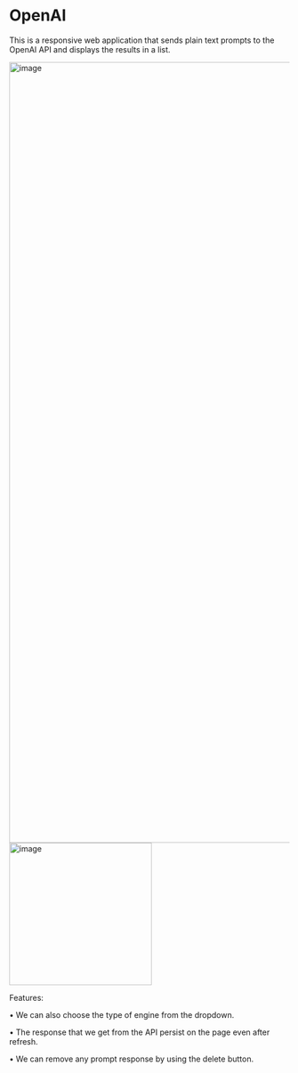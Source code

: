 # OpenAI
This is a responsive web application that sends plain text prompts to the OpenAI API and displays the results in a list.

<img width="1404" alt="image" src="https://user-images.githubusercontent.com/60542567/169727331-24a49e71-8655-47dc-8900-410c0415e0f7.png">
<img width="256" alt="image" src="https://user-images.githubusercontent.com/60542567/169729147-bf34a013-3d60-404b-aa88-00d270b6e9fa.jpg">


Features:

•	We can also choose the type of engine from the dropdown.

•	The response that we get from the API persist on the page even after refresh.

•	We can remove any prompt response by using the delete button.


